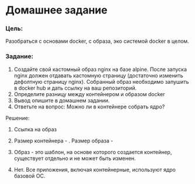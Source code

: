 # Домашнее задание

### Цель:
Разобраться с основами docker, с образа, эко системой docker в целом.

### Задание:

1. Создайте свой кастомный образ nginx на базе alpine. После запуска nginx должен отдавать кастомную страницу (достаточно изменить дефолтную страницу nginx). Собранный образ необходимо запушить в docker hub и дать ссылку на ваш
репозиторий.
2. Определите разницу между контейнером и образом docker
3. Вывод опишите в домашнем задании.
4. Ответьте на вопрос: Можно ли в контейнере собрать ядро?

Решение:

1. Ссылка на образ 

2. Размер контейнера - . Размер образа - 

3. Образ - это шаблон, на основе которого создается контейнер, существует отдельно и не может быть изменен.

4. Нет. Все приложения, включая контейнерные, используют ядро базовой ОС.
